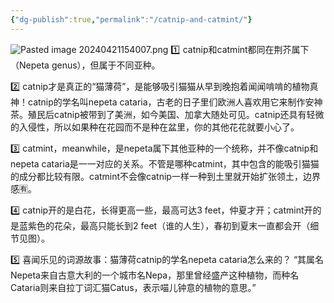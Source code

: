 ```yaml
---
{"dg-publish":true,"permalink":"/catnip-and-catmint/"}
---
```


![Pasted image 20240421154007.png](/img/user/Pasted%20image%2020240421154007.png)
1️⃣ catnip和catmint都同在荆芥属下（Nepeta genus），但属于不同亚种。

2️⃣ catnip才是真正的“猫薄荷”，是能够吸引猫猫从早到晚抱着闻闻啃啃的植物真神！catnip的学名叫nepeta cataria，古老的日子里们欧洲人喜欢用它来制作安神茶。殖民后catnip被带到了美洲，如今美国、加拿大随处可见。catnip还具有轻微的入侵性，所以如果种在花园而不是种在盆里，你的其他花花就要小心了。

3️⃣ catmint，meanwhile，是nepeta属下其他亚种的一个统称，并不像catnip和nepeta cataria是一一对应的关系。不管是哪种catmint，其中包含的能吸引猫猫的成分都比较有限。catmint不会像catnip一样一种到土里就开始扩张领土，边界感🈶。

4️⃣ catnip开的是白花，长得更高一些，最高可达3 feet，仲夏才开；catmint开的是蓝紫色的花朵，最高只能长到2 feet（谁的人生），春初到夏末一直都会开（细节见图）。

5️⃣ 喜闻乐见的词源故事：猫薄荷catnip的学名nepeta cataria怎么来的？
“其属名Nepeta来自古意大利的一个城市名Nepa，那里曾经盛产这种植物，而种名Cataria则来自拉丁词汇猫Catus，表示喵儿钟意的植物的意思。”